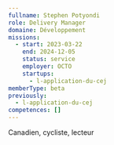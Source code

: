 ```yaml
---
fullname: Stephen Potyondi
role: Delivery Manager
domaine: Développement
missions:
  - start: 2023-03-22
    end: 2024-12-05
    status: service
    employer: OCTO
    startups:
      - l-application-du-cej
memberType: beta
previously:
  - l-application-du-cej
competences: []
---
```

Canadien, cycliste, lecteur